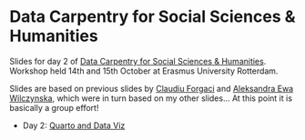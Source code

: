 # Data Carpentry for Social Sciences & Humanities


Slides for day 2 of
[Data Carpentry for Social Sciences & Humanities](https://eur-nl.github.io/2024-03-14-ldev-rotterdam/).
Workshop held 14th and 15th October at Erasmus University Rotterdam.

Slides are based on previous slides by [Claudiu Forgaci](https://github.com/cforgaci)
and [Aleksandra Ewa Wilczynska](https://github.com/alwil), which were in turn
based on my other slides... At this point it is basically a group effort!

- Day 2: [Quarto and Data Viz](https://bbartholdy.github.io/2023-10-12_dc-ldev_slides/quarto-and-viz.html)

